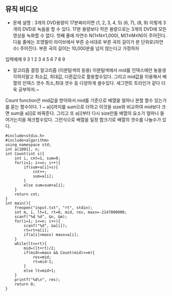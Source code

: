 ## 뮤직 비디오 

* 문제 
설명 : 3개의 DVD용량이 17분짜리이면 (1, 2, 3, 4, 5) (6, 7), (8, 9) 이렇게 3개의 DVD로 녹음을 할 수 있다. 17분 용량보다 작은 용량으로는 3개의 DVD에 모든 영상을 녹화할 수 없다.
첫째 줄에 자연수 N(1≤N≤1,000), M(1≤M≤N)이 주어진다. 다음 줄에는 조영필이 라이브에서 부른 순서대로 부른 곡의 길이가 분 단위로(자연수) 주어진다. 부른 곡의 길이는 10,000분을 넘지 않는다고 가정하자

입력예제
9 3 
1 2 3 4 5 6 7 8 9

* 알고리즘
결정 알고리즘 (이분탐색의 응용)
이분탐색에서 mid를 인덱스에만 놓을생각하지말고 최소값, 최대값, 다른값으로 활용할수있다. 
그리고 mid값을 이용해서 배열의 인덱스 갯수 최소,최대 갯수 등 다양하게 셀수있다. 
세그먼트 트리인거 같다 더욱 공부하자.~
 

Count function은 mid값을 받아와서 mid를 기준으로 배열을 얼마나 분할 할수 있는가를 묻는 함수이다. 
1 ~ a[i]까지를 sum으로 더하고 이것을 size와 비교하여 mid보다 크면 sum을 a[i]로 바꿔준다.
그리고 또 a[i]부터 다시 size만들 배열의 요소가 얼마나 들어가는지을 체크할수있다. 
그런식으로 배열을 일정 합크기로 배열의 갯수를 나눌수가 있다. 


```
#include<stdio.h>
#include<algorithm>
using namespace std;
int a[1001], n;
int Count(int s){
	int i, cnt=1, sum=0;
	for(i=1; i<=n; i++){
		if(sum+a[i]>s){
			cnt++;
			sum=a[i];
		}
		else sum=sum+a[i];
	}
	return cnt;
}
int main(){
	freopen("input.txt", "rt", stdin);
	int m, i, lt=1, rt=0, mid, res, maxx=-2147000000;
	scanf("%d %d", &n, &m);
	for(i=1; i<=n; i++){
		scanf("%d", &a[i]);
		rt=rt+a[i];
		if(a[i]>maxx) maxx=a[i];
	}
	while(lt<=rt){
		mid=(lt+rt)/2;
		if(mid>=maxx && Count(mid)<=m){	
			res=mid;
			rt=mid-1;
		}
		else lt=mid+1;
	}
	printf("%d\n", res);
	return 0;
}
```